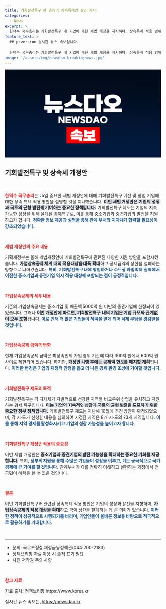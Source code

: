 ```yaml
---
title: 기회발전특구 한 총리의 상속특례안 설명 지시!
categories:
  - News
excerpt: >
  한덕수 국무총리는 기회발전특구 내 기업에 대한 세법 개정을 지시하며, 상속특례 적용 범위를 대폭 확대한다고 발표했습니다! 창업 기업을 위한 무한 지원이 시작됩니다!
feature_text: >
  ## pcversion 실시간 뉴스 속보입니다.

  한덕수 국무총리는 기회발전특구 내 기업에 대한 세법 개정을 지시하며, 상속특례 적용 범위를 대폭 확대한다고 발표했습니다! 창업 기업을 위한 무한 지원이 시작됩니다!
image: '/assets/img/newsdao_breakingnews.jpg'
---
```


<p><img src="/assets/img/newsdao_breakingnews.jpg" alt="pcversion 속보" /></p>

<h2 data-ke-size="size26">기회발전특구 및 상속세 개정안</h2>

<p data-ke-size="size16">&nbsp;</p>

<p><b><span style="color: #ee2323;">한덕수 국무총리</span></b>는 25일 중요한 세법 개정안에 대해 기회발전특구 이전 및 창업 기업에 대한 상속 특례 적용 방안을 설명할 것을 지시했습니다. <b><span style="background-color: #21538527;">이번 세법 개정안은 기업의 성장과 국토의 균형 발전에 기여하는 중요한 정책입니다.</span></b> 기회발전특구 제도는 기업의 지속 가능한 성장을 위해 설계된 경제특구로, 이를 통해 중소기업과 중견기업의 발전을 지원하고자 합니다. <b><span style="color: #1a5490;">정확한 정보 제공과 설명을 통해 관계 부처와 지자체가 협력할 필요성이 강조되었습니다.</span></b></p>

<p data-ke-size="size16">&nbsp;</p>

<p><b><span style="color: #ee2323;">세법 개정안의 주요 내용</span></b></p>

<p>기획재정부는 올해 세법개정안에 기회발전특구에 관련된 다양한 지원 방안을 포함시켰습니다. <b><span style="background-color: #21538527;">가업상속공제 체계 내의 적용대상을 대폭 확대</span></b>하고 공제금액의 상한을 철폐하는 방향으로 나아갔습니다. <b><span style="color: #1a5490;">특히, 기회발전특구 내에 창업하거나 수도권 과밀억제 권역에서 이전한 중소기업과 중견기업 역시 적용 대상에 포함되는 점이 긍정적입니다.</span></b></p>

<p data-ke-size="size16">&nbsp;</p>

<p><b><span style="color: #ee2323;">가업상속공제의 세부 내용</span></b></p>

<p>기존의 가업상속공제는 중소기업 및 매출액 5000억 원 미만의 중견기업에 한정되어 있었습니다. 그러나 <b><span style="background-color: #21538527;">이번 개정안에 따르면, 기회발전특구 내의 기업은 기업 규모와 관계없이 모두 포함</span></b>됩니다. <b><span style="color: #1a5490;">이로 인해 더 많은 기업들이 혜택을 받게 되어 세제 부담을 경감받을 것입니다.</span></b></p>

<p data-ke-size="size16">&nbsp;</p>

<p><b><span style="color: #ee2323;">가업상속공제 금액의 변화</span></b></p>

<p>현재 가업상속공제 금액은 피상속인의 가업 영위 기간에 따라 300억 원에서 600억 원 사이로 제한되어 있습니다. 하지만, <b><span style="background-color: #21538527;">개정안 시행 후에는 공제액 한도를 폐지할 계획</span></b>입니다. <b><span style="color: #1a5490;">이러한 변경은 기업의 재정적 안정을 돕고 더 나은 경제 환경 조성에 기여할 것입니다.</span></b></p>

<p data-ke-size="size16">&nbsp;</p>

<p><b><span style="color: #ee2323;">기회발전특구 제도의 목적</span></b></p>

<p>기회발전특구는 각 지자체가 자발적으로 선정한 지역별 비교우위 산업을 유치하고 지원하는 경제 특구입니다. <b><span style="background-color: #21538527;">이는 기업의 지속적인 성장과 국토의 균형 발전을 도모하기 위한 중요한 정부 정책입니다.</span></b> 기회발전특구 제도는 지난해 10월에 추진 방안이 확정되었으며, 각 시·도가 신청한 내용을 심의하여 지정된 지역은 8개 시·도의 23개 지역입니다. <b><span style="color: #1a5490;">이를 통해 지역 경제를 활성화시키고 기업의 성장 가능성을 높이고자 합니다.</span></b></p>

<p data-ke-size="size16">&nbsp;</p>

<p><b><span style="color: #ee2323;">기회발전특구 개정안 적용의 중요성</span></b></p>

<p>이번 세법 개정안은 <b><span style="background-color: #21538527;">중소기업과 중견기업의 발전 가능성을 확대하는 중요한 기회를 제공합니다.</span></b> 특히, <b><span style="color: #1a5490;">정부의 지원을 통해 수많은 기업들이 성장을 이루고, 이는 궁극적으로 국가 경제에 큰 기여를 할 것입니다.</span></b> 관계부처가 이를 정확히 이해하고 실현하는 과정에서 전 국민이 혜택을 볼 수 있을 것입니다.</p>

<p data-ke-size="size16">&nbsp;</p>

<p><b><span style="color: #ee2323;">결론</span></b></p>

<p>이번 기회발전특구와 관련된 상속특례 적용 방안은 기업의 성장과 발전을 지향하며, <b><span style="background-color: #21538527;">가업상속공제의 적용 대상을 확대</span></b>하고 금액 상한을 철폐하는 데 큰 의미가 있습니다. <b><span style="color: #1a5490;">이러한 정책이 성공적으로 시행되기를 바라며, 기업인들이 올바른 정보를 바탕으로 적극적으로 활용하기를 기대합니다.</span></b> </p>

<p data-ke-size="size16">&nbsp;</p>

<hr style="border: 1px solid #d0d0d0;"/>

<ul>
  <li>문의: 국무조정실 재정금융정책관(044-200-2183)</li>
  <li>정책브리핑 자료 이용 시 출처 표기 필요</li>
  <li>사진 저작권 주의 사항</li>
</ul>

<p data-ke-size="size16">&nbsp;</p> 

<p><b><span style="color: #ee2323;">참고 자료</span></b></p>

<p>자료 출처: 정책브리핑 https://www.korea.kr</p>
실시간 뉴스 속보는, <a href="https://newsdao.kr" rel="dofollow">https://newsdao.kr</a>



